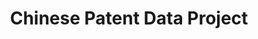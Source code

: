 ---
api_or_bulk_downloads: Bulk
cost: None
description: In this project, patents from China's State Intellectual Property Office
  (SIPO) are matched to various types of companies. Matching SIPO patents to firms
  in the Annual Survey of Industrial Enterprises (ASIE) of China's National Bureau
  of Statistics.
last_edit: 11/14/2020 17:20:46
location: https://sites.google.com/site/sipopdb/cpdp-home
maintained_by: Zi-lin He, Z.L.He@uvt.nl; Tony W. Tong, tony.tong@colorado.edu; Yuchen
  Zhang, yzhang54@tulane.edu
record_creation_timestamp: 11/14/2020 17:20:46
shortname: chinese_patent_data
tags:
- disambiguation
- ' China'
- ' corporate structure'
title: Chinese Patent Data Project
uuid: 2a0949bb-2f36-45a7-b4cf-109456cec21d
---